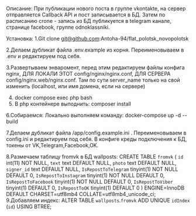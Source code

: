 Описание:
При публикации нового поста в группе vkontakte, на сервер отправляется Callback API и пост записывается в БД.
Затем по расписанию crone - запись из БД публикуется в telegram канале, странице facebook, группе odnoklassniki.

Установка:
1.Git clone git@github.com:Antoha-94/flat_polotsk_novopolotsk

2.Делаем дубликат файла .env.example из корня. Переименовываем в .env и редактируем под себя.

3.Развертываем энваромент, перед этим редактируем файлы конфига nginx, ДЛЯ ЛОКАЛИ ЭТОТ config/nginx/nginx.conf, ДЛЯ СЕРВЕРА config/nginx.web/nginx.conf. Там по сути server_name только на свой изменить (localhost, или имя домена, если на сервере)

4. docker compose exec php bash
5. В php контейнере выподнить: composer install 

6.Собираемся: 
Локально выполняем команду: docker-compose up -d --build

7.Делаем дубликат файла /app/config.example.ini . Переименовываем в config.ini и редактируем под себя. В конфиге креды подключения к БД, токены от VK,Telegram,Facebook,OK.

8.Размечаем таблицу fromvk в БД wallposts:
CREATE TABLE `fromvk` (
  `id` int(11) NOT NULL,
  `text` text DEFAULT NULL,
  `photo` text DEFAULT NULL,
  `signer_id` text DEFAULT NULL,
  `IsRepostToTelegram` tinyint(1) NOT NULL DEFAULT 0,
  `IsRepostToInstagram` tinyint(1) NOT NULL DEFAULT 0,
  `IsRepostToFacebook` tinyint(1) NOT NULL DEFAULT 0,
  `IsRepostToViber` tinyint(1) DEFAULT 0,
  `IsRepostToOK` tinyint(1) DEFAULT 0
) ENGINE=InnoDB DEFAULT CHARSET=utf8mb4 COLLATE=utf8mb4_unicode_ci;
9.Добавляем индекс: ALTER TABLE `wallposts`.`fromvk` ADD UNIQUE `idIndex` (`id`) USING BTREE;
